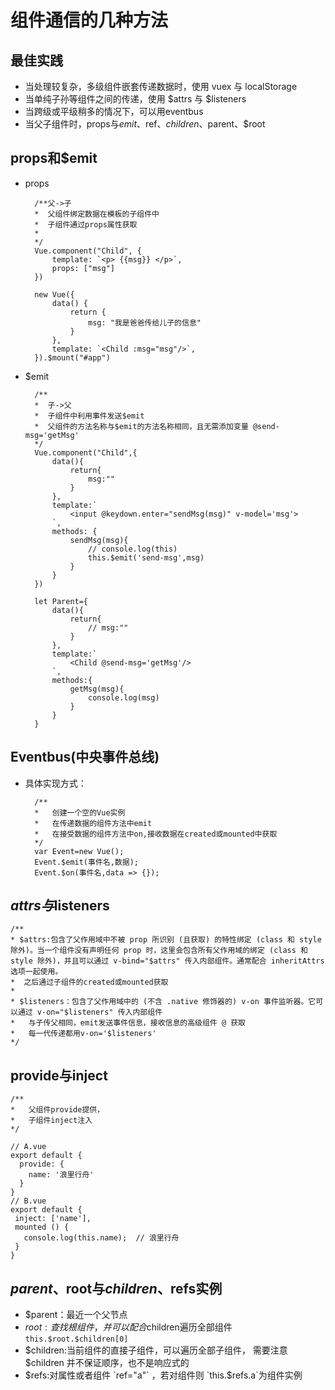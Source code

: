 # 组件通信的几种方法

## 最佳实践

* 当处理较复杂，多级组件嵌套传递数据时，使用 vuex 与 localStorage
* 当单纯子孙等组件之间的传递，使用 $attrs 与 $listeners
* 当跨级或平级稍多的情况下，可以用eventbus
* 当父子组件时，props与$emit、$ref、$children、$parent、$root

## props和$emit

* props

        /**父->子
        *  父组件绑定数据在模板的子组件中
        *  子组件通过props属性获取
        *
        */
        Vue.component("Child", {
            template: `<p> {{msg}} </p>`,
            props: ["msg"]
        })

        new Vue({
            data() {
                return {
                    msg: "我是爸爸传给儿子的信息"
                }
            },
            template: `<Child :msg="msg"/>`,
        }).$mount("#app")

* $emit

        /**
        *  子->父
        *  子组件中利用事件发送$emit
        *  父组件的方法名称与$emit的方法名称相同，且无需添加变量 @send-msg='getMsg'
        */
        Vue.component("Child",{
            data(){
                return{
                    msg:""
                }
            },
            template:`
                <input @keydown.enter="sendMsg(msg)" v-model='msg'>
            `,
            methods: {
                sendMsg(msg){
                    // console.log(this)
                    this.$emit('send-msg',msg)
                }
            }
        })

        let Parent={
            data(){
                return{
                    // msg:""
                }
            },
            template:`
                <Child @send-msg='getMsg'/>
            `,
            methods:{
                getMsg(msg){
                    console.log(msg)
                }
            }
        }

## Eventbus(中央事件总线)

* 具体实现方式：

        /**
        *   创建一个空的Vue实例
        *   在传递数据的组件方法中emit
        *   在接受数据的组件方法中on,接收数据在created或mounted中获取
        */
        var Event=new Vue();
        Event.$emit(事件名,数据);
        Event.$on(事件名,data => {});

## $attrs与$listeners

    /**
    * $attrs:包含了父作用域中不被 prop 所识别 (且获取) 的特性绑定 (class 和 style 除外)。当一个组件没有声明任何 prop 时，这里会包含所有父作用域的绑定 (class 和 style 除外)，并且可以通过 v-bind="$attrs" 传入内部组件。通常配合 inheritAttrs 选项一起使用。
    *  之后通过子组件的created或mounted获取
    *
    * $listeners：包含了父作用域中的 (不含 .native 修饰器的) v-on 事件监听器。它可以通过 v-on="$listeners" 传入内部组件
    *   与子传父相同，emit发送事件信息，接收信息的高级组件 @ 获取
    *   每一代传递都用v-on='$listeners'
    */

## provide与inject

    /**
    *   父组件provide提供，
    *   子组件inject注入
    */

    // A.vue
    export default {
      provide: {
        name: '浪里行舟'
      }
    }
    // B.vue
    export default {
     inject: ['name'],
     mounted () {
       console.log(this.name);  // 浪里行舟
     }
    }

## $parent、$root与$children、$refs实例

* $parent：最近一个父节点
* $root:查找根组件，并可以配合$children遍历全部组件 `this.$root.$children[0]`
* $children:当前组件的直接子组件，可以遍历全部子组件， 需要注意 $children 并不保证顺序，也不是响应式的
* $refs:对属性或者组件 `ref="a"` ，若对组件则 `this.$refs.a`为组件实例

